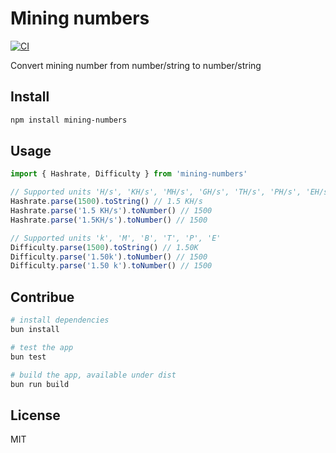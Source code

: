 # Mining numbers

[![CI](https://github.com/Dolu89/mining-numbers/actions/workflows/ci.yml/badge.svg)](https://github.com/Dolu89/mining-numbers/actions/workflows/ci.yml)

Convert mining number from number/string to number/string

## Install

```bash
npm install mining-numbers
```

## Usage

```typescript
import { Hashrate, Difficulty } from 'mining-numbers'

// Supported units 'H/s', 'KH/s', 'MH/s', 'GH/s', 'TH/s', 'PH/s', 'EH/s'
Hashrate.parse(1500).toString() // 1.5 KH/s
Hashrate.parse('1.5 KH/s').toNumber() // 1500
Hashrate.parse('1.5KH/s').toNumber() // 1500

// Supported units 'k', 'M', 'B', 'T', 'P', 'E'
Difficulty.parse(1500).toString() // 1.50K
Difficulty.parse('1.50k').toNumber() // 1500
Difficulty.parse('1.50 k').toNumber() // 1500
```

## Contribue
```bash
# install dependencies
bun install

# test the app
bun test

# build the app, available under dist
bun run build
```


## License

MIT
